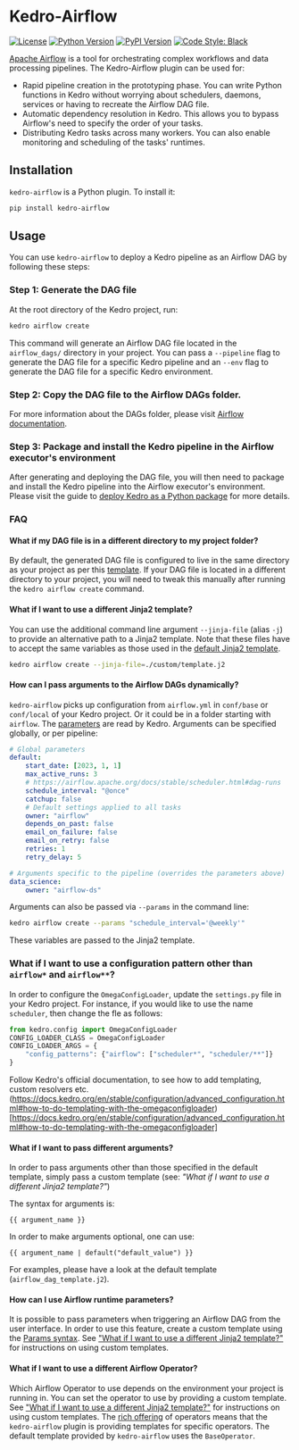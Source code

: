# Kedro-Airflow

[![License](https://img.shields.io/badge/license-Apache%202.0-blue.svg)](https://opensource.org/licenses/Apache-2.0)
[![Python Version](https://img.shields.io/badge/python-3.7%20%7C%203.8%20%7C%203.9%20%7C%203.10-blue.svg)](https://pypi.org/project/kedro-airflow/)
[![PyPI Version](https://badge.fury.io/py/kedro-airflow.svg)](https://pypi.org/project/kedro-airflow/)
[![Code Style: Black](https://img.shields.io/badge/code%20style-black-black.svg)](https://github.com/ambv/black)

[Apache Airflow](https://github.com/apache/airflow) is a tool for orchestrating complex workflows and data processing pipelines. The Kedro-Airflow plugin can be used for:
- Rapid pipeline creation in the prototyping phase. You can write Python functions in Kedro without worrying about schedulers, daemons, services or having to recreate the Airflow DAG file.
- Automatic dependency resolution in Kedro. This allows you to bypass Airflow's need to specify the order of your tasks.
- Distributing Kedro tasks across many workers. You can also enable monitoring and scheduling of the tasks' runtimes.

## Installation

`kedro-airflow` is a Python plugin. To install it:

```bash
pip install kedro-airflow
```

## Usage

You can use `kedro-airflow` to deploy a Kedro pipeline as an Airflow DAG by following these steps:

### Step 1: Generate the DAG file

At the root directory of the Kedro project, run:

```bash
kedro airflow create
```

This command will generate an Airflow DAG file located in the `airflow_dags/` directory in your project.
You can pass a `--pipeline` flag to generate the DAG file for a specific Kedro pipeline and an `--env` flag to generate the DAG file for a specific Kedro environment.

### Step 2: Copy the DAG file to the Airflow DAGs folder.

For more information about the DAGs folder, please visit [Airflow documentation](https://airflow.apache.org/docs/stable/concepts.html#dags).

### Step 3: Package and install the Kedro pipeline in the Airflow executor's environment

After generating and deploying the DAG file, you will then need to package and install the Kedro pipeline into the Airflow executor's environment.
Please visit the guide to [deploy Kedro as a Python package](https://kedro.readthedocs.io/en/stable/10_deployment/02_single_machine.html#package-based) for more details.

### FAQ

#### What if my DAG file is in a different directory to my project folder?

By default, the generated DAG file is configured to live in the same directory as your project as per this [template](https://github.com/kedro-org/kedro-plugins/blob/main/kedro-airflow/kedro_airflow/airflow_dag_template.j2#L44). If your DAG file is located in a different directory to your project, you will need to tweak this  manually after running the `kedro airflow create` command.

#### What if I want to use a different Jinja2 template?

You can use the additional command line argument `--jinja-file` (alias `-j`) to provide an alternative path to a Jinja2 template. Note that these files have to accept the same variables as those used in the [default Jinja2 template](https://github.com/kedro-org/kedro-plugins/blob/main/kedro-airflow/kedro_airflow/airflow_dag_template.j2).

```bash
kedro airflow create --jinja-file=./custom/template.j2
```

#### How can I pass arguments to the Airflow DAGs dynamically?

`kedro-airflow` picks up configuration from `airflow.yml` in `conf/base` or `conf/local` of your Kedro project.
Or it could be in a folder starting with `airflow`.
The [parameters](https://docs.kedro.org/en/stable/configuration/parameters.html) are read by Kedro.
Arguments can be specified globally, or per pipeline:

```yaml
# Global parameters
default:
    start_date: [2023, 1, 1]
    max_active_runs: 3
    # https://airflow.apache.org/docs/stable/scheduler.html#dag-runs
    schedule_interval: "@once"
    catchup: false
    # Default settings applied to all tasks
    owner: "airflow"
    depends_on_past: false
    email_on_failure: false
    email_on_retry: false
    retries: 1
    retry_delay: 5

# Arguments specific to the pipeline (overrides the parameters above)
data_science:
    owner: "airflow-ds"
```

Arguments can also be passed via `--params` in the command line:

```bash
kedro airflow create --params "schedule_interval='@weekly'"
```

These variables are passed to the Jinja2 template.

### What if I want to use a configuration pattern other than `airflow*` and `airflow**`?

In order to configure the `OmegaConfigLoader`, update the `settings.py` file in your Kedro project.
For instance, if you would like to use the name `scheduler`, then change the fle as follows:

```python
from kedro.config import OmegaConfigLoader
CONFIG_LOADER_CLASS = OmegaConfigLoader
CONFIG_LOADER_ARGS = {
    "config_patterns": {"airflow": ["scheduler*", "scheduler/**"]}
}
```

Follow Kedro's official documentation, to see how to add templating, custom resolvers etc. (https://docs.kedro.org/en/stable/configuration/advanced_configuration.html#how-to-do-templating-with-the-omegaconfigloader)[https://docs.kedro.org/en/stable/configuration/advanced_configuration.html#how-to-do-templating-with-the-omegaconfigloader]

#### What if I want to pass different arguments?

In order to pass arguments other than those specified in the default template, simply pass a custom template (see: _"What if I want to use a different Jinja2 template?"_)

The syntax for arguments is:
```
{{ argument_name }}
```

In order to make arguments optional, one can use:
```
{{ argument_name | default("default_value") }}
```

For examples, please have a look at the default template (`airflow_dag_template.j2`).

#### How can I use Airflow runtime parameters?

It is possible to pass parameters when triggering an Airflow DAG from the user interface.
In order to use this feature, create a custom template using the [Params syntax](https://airflow.apache.org/docs/apache-airflow/stable/core-concepts/params.html).
See ["What if I want to use a different Jinja2 template?"](#what-if-i-want-to-use-a-different-jinja2-template) for instructions on using custom templates.

#### What if I want to use a different Airflow Operator?

Which Airflow Operator to use depends on the environment your project is running in.
You can set the operator to use by providing a custom template.
See ["What if I want to use a different Jinja2 template?"](#what-if-i-want-to-use-a-different-jinja2-template) for instructions on using custom templates.
The [rich offering](https://airflow.apache.org/docs/apache-airflow-providers/operators-and-hooks-ref/index.html) of operators means that the `kedro-airflow` plugin is providing templates for specific operators.
The default template provided by `kedro-airflow` uses the `BaseOperator`.
